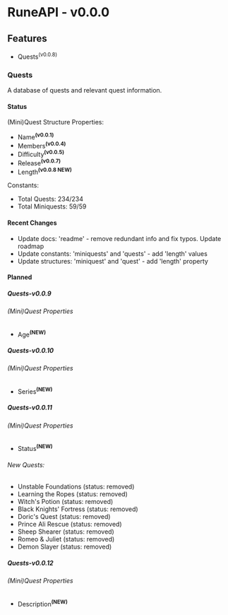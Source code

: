 # RuneAPI - v0.0.0

## Features
* Quests<sup>(v0.0.8)</sup>

### Quests
A database of quests and relevant quest information.

#### Status
(Mini)Quest Structure Properties:
* Name<sup>**(v0.0.1)**</sup>
* Members<sup>**(v0.0.4)**</sup>
* Difficulty<sup>**(v0.0.5)**</sup>
* Release<sup>**(v0.0.7)**</sup>
* Length<sup>**(v0.0.8 NEW)**</sup>

Constants:
* Total Quests: 234/234
* Total Miniquests: 59/59

#### Recent Changes
* Update docs: 'readme' - remove redundant info and fix typos. Update roadmap
* Update constants: 'miniquests' and 'quests' - add 'length' values
* Update structures: 'miniquest' and 'quest' - add 'length' property

#### Planned
##### Quests-v0.0.9
###### (Mini)Quest Properties
* Age<sup>**(NEW)**</sup>

##### Quests-v0.0.10
###### (Mini)Quest Properties
* Series<sup>**(NEW)**</sup>

##### Quests-v0.0.11
###### (Mini)Quest Properties
* Status<sup>**(NEW)**</sup>

###### New Quests:
* Unstable Foundations (status: removed)
* Learning the Ropes (status: removed)
* Witch's Potion (status: removed)
* Black Knights' Fortress (status: removed)
* Doric's Quest (status: removed)
* Prince Ali Rescue (status: removed)
* Sheep Shearer (status: removed)
* Romeo & Juliet (status: removed)
* Demon Slayer (status: removed)

##### Quests-v0.0.12
###### (Mini)Quest Properties
* Description<sup>**(NEW)**</sup>
